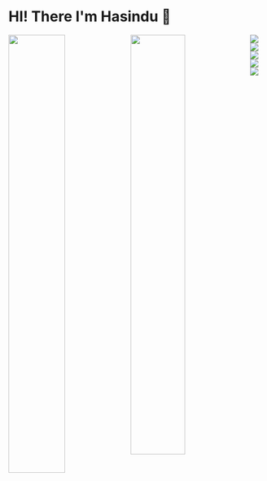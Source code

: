 # HI! There I'm Hasindu 🤟

<img align= "left" width ="47%" src = "https://github-readme-stats.vercel.app/api?username=hasiya2004&show_icons=true&theme=radical"/>
<img align= "left" width ="46%"  src ="https://github-readme-stats.vercel.app/api/top-langs/?username=hasiya2004&layout=compact"/>

<img align= "left"  src ="https://img.shields.io/badge/.NET-5C2D91?style=for-the-badge&logo=.net&logoColor=white"/>
<img align= "left"  src ="https://img.shields.io/badge/c++-%2300599C.svg?style=for-the-badge&logo=c%2B%2B&logoColor=white"/>
<img align= "left"  src ="https://img.shields.io/badge/java-%23ED8B00.svg?style=for-the-badge&logo=java&logoColor=white"/>
<img align= "left"  src ="https://img.shields.io/badge/javascript-%23323330.svg?style=for-the-badge&logo=javascript&logoColor=%23F7DF1E"/>
<img align= "left"  src ="https://img.shields.io/badge/python-3670A0?style=for-the-badge&logo=python&logoColor=ffdd54"/>



